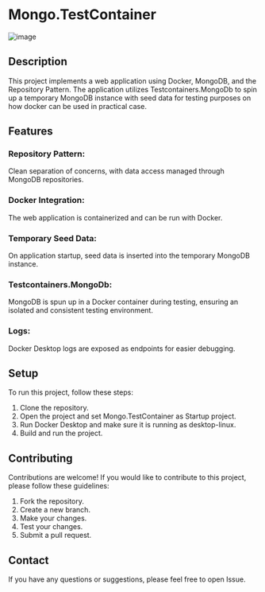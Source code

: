 # Mongo.TestContainer
![image](https://github.com/user-attachments/assets/01dc3db4-f534-4b53-8337-0f1b0002a048)

## Description

This project implements a web application using Docker, MongoDB, and the Repository Pattern. 
The application utilizes Testcontainers.MongoDb to spin up a temporary MongoDB instance with 
seed data for testing purposes on how docker can be used in practical case.

## Features
### Repository Pattern: 
Clean separation of concerns, with data access managed through MongoDB repositories.
### Docker Integration: 
The web application is containerized and can be run with Docker.
### Temporary Seed Data: 
On application startup, seed data is inserted into the temporary MongoDB instance.
### Testcontainers.MongoDb: 
MongoDB is spun up in a Docker container during testing, ensuring an isolated and consistent testing environment.
### Logs:
Docker Desktop logs are exposed as endpoints for easier debugging.

## Setup

To run this project, follow these steps:

1. Clone the repository.
2. Open the project and set Mongo.TestContainer as Startup project.
3. Run Docker Desktop and make sure it is running as desktop-linux.
4. Build and run the project.

## Contributing

Contributions are welcome! If you would like to contribute to this project, please follow these guidelines:

1. Fork the repository.
2. Create a new branch.
3. Make your changes.
4. Test your changes.
5. Submit a pull request.


## Contact

If you have any questions or suggestions, please feel free to open Issue.
